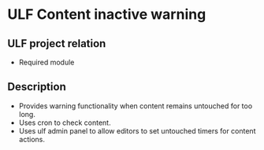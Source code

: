 # ULF Content inactive warning
## ULF project relation
- Required module

## Description
- Provides warning functionality when content remains untouched for too long.
- Uses cron to check content.
- Uses ulf admin panel to allow editors to set untouched timers for content
actions.